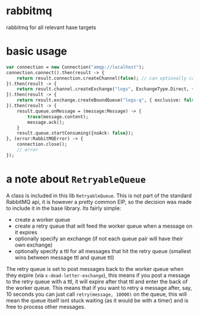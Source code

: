 # rabbitmq
rabbitmq for all relevant haxe targets

# basic usage

```haxe
var connection = new Connection("amqp://localhost");
connection.connect().then(result -> {
    return result.connection.createChannel(false); // can optionally create confirmation channels also
}).then(result -> {
    return result.channel.createExchange("logs", ExchangeType.Direct, { durable: true, alternateExchange: "logs.deadletter" });
}).then(result -> {
    return result.exchange.createBoundQueue("logs-q", { exclusive: false });
}).then(result -> {
    result.queue.onMessage = (message:Message) -> {
        trace(message.content);
        message.ack();
    }
    result.queue.startConsuming({noAck: false});
}, (error:RabbitMQError) -> {
    connection.close();
    // error
});
```

# a note about `RetryableQueue`

A class is included in this lib `RetryableQueue`. This is not part of the standard RabbitMQ api, it is however a pretty common EIP, so the decision was made to include it in the base library. Its fairly simple:

* create a worker queue
* create a retry queue that will feed the worker queue when a message on it expires
* optionally specify an exchange (if not each queue pair will have their own exchange)
* optionally specify a ttl for all messages that hit the retry queue (smallest wins between message ttl and queue ttl)

The retry queue is set to post messages back to the worker queue when they expire (via `x-dead-letter-exchange`), this means if you post a message to the retry queue with a ttl, it will expire after that ttl and enter the back of the worker queue. This means that if you want to retry a message after, say, 10 seconds you can just call `retry(message, 10000)` on the queue, this will mean the queue itself isnt stuck waiting (as it would be with a timer) and is free to process other messages.
